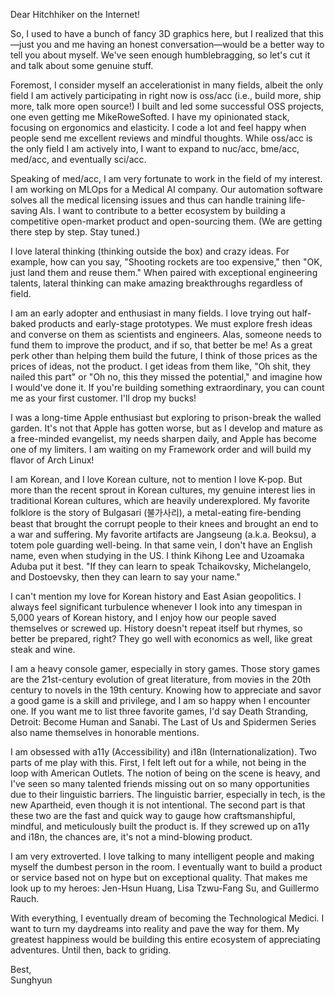 Dear Hitchhiker on the Internet!

So, I used to have a bunch of fancy 3D graphics here, but I realized that this—just you and me having an honest conversation—would be a better way to tell you about myself. We've seen enough humblebragging, so let's cut it and talk about some genuine stuff.

Foremost, I consider myself an accelerationist in many fields, albeit the only field I am actively participating in right now is oss/acc (i.e., build more, ship more, talk more open source!) I built and led some successful OSS projects, one even getting me MikeRoweSofted. I have my opinionated stack, focusing on ergonomics and elasticity. I code a lot and feel happy when people send me excellent reviews and mindful thoughts. While oss/acc is the only field I am actively into, I want to expand to nuc/acc, bme/acc, med/acc, and eventually sci/acc.

Speaking of med/acc, I am very fortunate to work in the field of my interest. I am working on MLOps for a Medical AI company. Our automation software solves all the medical licensing issues and thus can handle training life-saving AIs. I want to contribute to a better ecosystem by building a competitive open-market product and open-sourcing them. (We are getting there step by step. Stay tuned.)

I love lateral thinking (thinking outside the box) and crazy ideas. For example, how can you say, "Shooting rockets are too expensive," then "OK, just land them and reuse them." When paired with exceptional engineering talents, lateral thinking can make amazing breakthroughs regardless of field.

I am an early adopter and enthusiast in many fields. I love trying out half-baked products and early-stage prototypes. We must explore fresh ideas and converse on them as scientists and engineers. Alas, someone needs to fund them to improve the product, and if so, that better be me! As a great perk other than helping them build the future, I think of those prices as the prices of ideas, not the product. I get ideas from them like, "Oh shit, they nailed this part" or "Oh no, this they missed the potential," and imagine how I would've done it. If you're building something extraordinary, you can count me as your first customer. I'll drop my bucks!

I was a long-time Apple enthusiast but exploring to prison-break the walled garden. It's not that Apple has gotten worse, but as I develop and mature as a free-minded evangelist, my needs sharpen daily, and Apple has become one of my limiters. I am waiting on my Framework order and will build my flavor of Arch Linux!

I am Korean, and I love Korean culture, not to mention I love K-pop. But more than the recent sprout in Korean cultures, my genuine interest lies in traditional Korean cultures, which are heavily underexplored. My favorite folklore is the story of Bulgasari (불가사리), a metal-eating fire-bending beast that brought the corrupt people to their knees and brought an end to a war and suffering. My favorite artifacts are Jangseung (a.k.a. Beoksu), a totem pole guarding well-being. In that same vein, I don't have an English name, even when studying in the US. I think Kihong Lee and Uzoamaka Aduba put it best. "If they can learn to speak Tchaikovsky, Michelangelo, and Dostoevsky, then they can learn to say your name."

I can't mention my love for Korean history and East Asian geopolitics. I always feel significant turbulence whenever I look into any timespan in 5,000 years of Korean history, and I enjoy how our people saved themselves or screwed up. History doesn't repeat itself but rhymes, so better be prepared, right? They go well with economics as well, like great steak and wine.

I am a heavy console gamer, especially in story games. Those story games are the 21st-century evolution of great literature, from movies in the 20th century to novels in the 19th century. Knowing how to appreciate and savor a good game is a skill and privilege, and I am so happy when I encounter one. If you want me to list three favorite games, I'd say Death Stranding, Detroit: Become Human and Sanabi. The Last of Us and Spidermen Series also name themselves in honorable mentions.

I am obsessed with a11y (Accessibility) and i18n (Internationalization). Two parts of me play with this. First, I felt left out for a while, not being in the loop with American Outlets. The notion of being on the scene is heavy, and I've seen so many talented friends missing out on so many opportunities due to their linguistic barriers. The linguistic barrier, especially in tech, is the new Apartheid, even though it is not intentional. The second part is that these two are the fast and quick way to gauge how craftsmanshipful, mindful, and meticulously built the product is. If they screwed up on a11y and i18n, the chances are, it's not a mind-blowing product.

I am very extroverted. I love talking to many intelligent people and making myself the dumbest person in the room. I eventually want to build a product or service based not on hype but on exceptional quality. That makes me look up to my heroes: Jen-Hsun Huang, Lisa Tzwu-Fang Su, and Guillermo Rauch.

With everything, I eventually dream of becoming the Technological Medici. I want to turn my daydreams into reality and pave the way for them. My greatest happiness would be building this entire ecosystem of appreciating adventures. Until then, back to griding.

Best,  
Sunghyun
